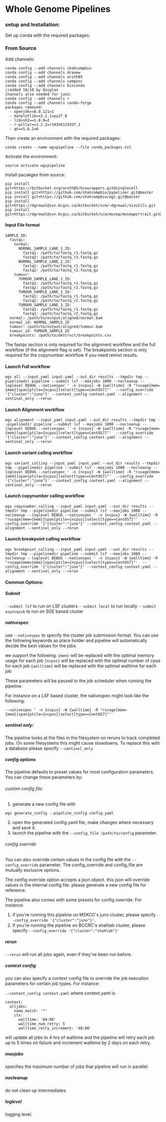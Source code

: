 # Whole Genome Pipelines




### setup and Installation:

Set up conda with the required packages.



### From Source
Add channels:
```
conda config --add channels shahcompbio
conda config --add channels dranew
conda config --add channels aroth85
conda config --add channels componc
conda config --add channels bioconda
//added 10/10 by Douglas
channels also needed for juno:
conda config --add channels r
conda config --add channels conda-forge
packages removed:
  - openjdk==8.0.121=1
  - matplotlib==2.1.1=py27_0
  - libssh2==1.8.0=2
  - r-pillar==1.2.2=r341h6115d3f_1
  - qt==5.6.2=6

```

Then create an environment with the required packages:

```
conda create --name wgspipeline --file conda_packages.txt
```

Activate the environment:

```
source activate wgspipeline
```

Install pacakges from source:

```
pip install git+https://bitbucket.org/aroth85/biowrappers.git@singlecell
pip install git+https://github.com/shahcompbio/pypeliner.git@master
pip install git+https://github.com/shahcompbio/wgs.git@master
pip install git+https://dgrewal@svn.bcgsc.ca/bitbucket/scm/~dgrewal/vizutils.git
pip install git+https://dgrewal@svn.bcgsc.ca/bitbucket/scm/museq/museqportrait.git@new_vcf_format
```

#### Input File format

```
SAMPLE_ID:
  fastqs:
    normal:
      NORMAL_SAMPLE_LANE_1_ID:
        fastq1: /path/to/fastq_r1.fastq.gz
        fastq2: /path/to/fastq_r2.fastq.gz
      NORMAL_SAMPLE_LANE_2_ID:
        fastq1: /path/to/fastq_r1.fastq.gz
        fastq2: /path/to/fastq_r2.fastq.gz
    tumour:
      TUMOUR_SAMPLE_LANE_1_ID:
        fastq1: /path/to/fastq_r1.fastq.gz
        fastq2: /path/to/fastq_r2.fastq.gz
      TUMOUR_SAMPLE_LANE_2_ID:
        fastq1: /path/to/fastq_r1.fastq.gz
        fastq2: /path/to/fastq_r2.fastq.gz
      TUMOUR_SAMPLE_LANE_3_ID:
        fastq1: /path/to/fastq_r1.fastq.gz
        fastq2: /path/to/fastq_r2.fastq.gz
  normal: /path/to/output/aligned/normal.bam
  normal_id: NORMAL_SAMPLE_ID
  tumour: /path/to/output/aligned/tumour.bam
  tumour_id: TUMOUR_SAMPLE_ID
  breakpoints: /path/to/destruct/breakpoints.csv
```

The fastqs section is only required for the alignment workflow and the full workflow (if the alignment flag is set).
The breakpoints section is only required for the copynumber workflow if you need remixt results. 

#### Launch Full workflow

```
wgs all --input_yaml input.yaml --out_dir results --tmpdir tmp --pipelinedir pipeline --submit lsf --maxjobs 1000 --nocleanup --loglevel DEBUG --nativespec ' -n {ncpus} -W {walltime} -R "rusage[mem={mem}]span[ptile={ncpus}]select[type==CentOS7]"'  --config_override '{"cluster":"juno"}' --context_config context.yaml --alignment --sentinal_only --rerun
```

#### Launch Alignment workflow

```
wgs alignment --input_yaml input.yaml --out_dir results --tmpdir tmp --pipelinedir pipeline --submit lsf --maxjobs 1000 --nocleanup --loglevel DEBUG --nativespec ' -n {ncpus} -W {walltime} -R "rusage[mem={mem}]span[ptile={ncpus}]select[type==CentOS7]"'  --config_override '{"cluster":"juno"}' --context_config context.yaml --alignment --sentinal_only --rerun
```

#### Launch variant calling workflow

```
wgs variant_calling --input_yaml input.yaml --out_dir results --tmpdir tmp --pipelinedir pipeline --submit lsf --maxjobs 1000 --nocleanup --loglevel DEBUG --nativespec ' -n {ncpus} -W {walltime} -R "rusage[mem={mem}]span[ptile={ncpus}]select[type==CentOS7]"'  --config_override '{"cluster":"juno"}' --context_config context.yaml --alignment --sentinal_only --rerun
```



#### Launch copynumber calling workflow

```
wgs copynumber_calling --input_yaml input.yaml --out_dir results --tmpdir tmp --pipelinedir pipeline --submit lsf --maxjobs 1000 --nocleanup --loglevel DEBUG --nativespec ' -n {ncpus} -W {walltime} -R "rusage[mem={mem}]span[ptile={ncpus}]select[type==CentOS7]"'  --config_override '{"cluster":"juno"}' --context_config context.yaml --alignment --sentinal_only --rerun
```

#### Launch breakpoint calling workflow

```
wgs breakpoint_calling --input_yaml input.yaml --out_dir results --tmpdir tmp --pipelinedir pipeline --submit lsf --maxjobs 1000 --nocleanup --loglevel DEBUG --nativespec ' -n {ncpus} -W {walltime} -R "rusage[mem={mem}]span[ptile={ncpus}]select[type==CentOS7]"'  --config_override '{"cluster":"juno"}' --context_config context.yaml --alignment --sentinal_only --rerun
```


#### Common Options:


##### Submit

`--submit lsf` to run on LSF clusters
`--submit local` to run locally
`--submit asyncqsub` to run on SGE based cluster

##### nativespec

use `--nativespec` to specify the cluster job submission format. You can use the following keywords as place holder and pipeline will automatically decide the best values for the jobs.

we support the following:
`{mem}` will be replaced with the optimal memory usage for each job
`{ncpus}` will be replaced with the optimal number of cpus for each job
`{walltime}` will be replaced with the optimal walltime for each job

These parameters will be passed to the job scheduler when running the pipeline.

For instance on a LSF based cluster, the nativespec might look like the following:

`--nativespec ' -n {ncpus} -W {walltime} -R "rusage[mem={mem}]span[ptile={ncpus}]select[type==CentOS7]"'`

##### sentinel only:
The pipeline looks at the files in the filesystem on reruns to track completed jobs. On some filesystems this might cause slowdowns. To replace this with a database please specify `--sentinel_only`


##### config options
The pipeline defaults to preset values for most configuration parameters. You can change these parameters by:

###### custom config file:
1. generate a new config file with

```
wgs generate_config --pipeline_config config.yaml
```
2. open the generated config yaml file, make changes where necessary and save it.
3. launch the pipeline with the `--config_file /path/to/config` parameter.

###### config override
You can also override certain values in the config file with the `--config_override` parameter. The config_override and config_file are mutually exclusive options.

The config override option accepts a json object. this json will override values in the internal config file. please generate a new config file for reference.

The pipeline also comes with some presets for config override. For instance:
1. if you're running this pipeline on MSKCC's juno cluster, please specify `--config_override '{"cluster":"juno"}'`.
2. If you're running the pipeline on BCCRC's shahlab cluster, please specify `--config_override '{"cluster":"shahlab"}'`

##### rerun
`--rerun` will run all jobs again, even if they've been run before.

##### context config

you can also specify a context config file to override the job execution parameters for certain job types. 
For instance:

`--context_config context.yaml` 
where context.yaml is
```
context:
  alljobs:
    name_match: '*'
    ctx:
      walltime: '04:00'
      walltime_num_retry: 5
      walltime_retry_increment: '48:00'
```
will update all jobs to 4 hrs of walltime and the pipeline will retry each job up to 5 times on failure and increment walltime by 2 days on each retry.

##### maxjobs
specifies the maximum number of jobs that pipeline will run in parallel.

##### nocleanup
do not clean up intermediates

##### loglevel
logging level. 


